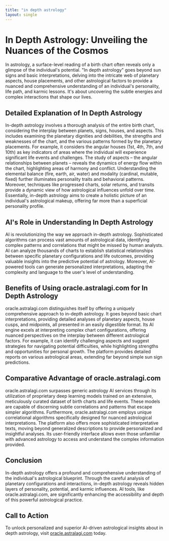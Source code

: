 ```yaml
---
title: "in depth astrology"
layout: single
---
```


# In Depth Astrology: Unveiling the Nuances of the Cosmos

In astrology, a surface-level reading of a birth chart often reveals only a glimpse of the individual's potential.  "In depth astrology" goes beyond sun signs and basic interpretations, delving into the intricate web of planetary aspects, house placements, and other astrological factors to provide a nuanced and comprehensive understanding of an individual's personality, life path, and karmic lessons. It's about uncovering the subtle energies and complex interactions that shape our lives.

## Detailed Explanation of In Depth Astrology

In-depth astrology involves a thorough analysis of the entire birth chart, considering the interplay between planets, signs, houses, and aspects.  This includes examining the planetary dignities and debilities, the strengths and weaknesses of the chart, and the various patterns formed by the planetary placements. For example, it considers the angular houses (1st, 4th, 7th, and 10th) as key indicators of areas where the individual will experience significant life events and challenges. The study of aspects – the angular relationships between planets – reveals the dynamics of energy flow within the chart, highlighting areas of harmony and conflict.  Understanding the elemental balance (fire, earth, air, water) and modality (cardinal, mutable, fixed) further illuminates personality traits and behavioral patterns.  Moreover, techniques like progressed charts, solar returns, and transits provide a dynamic view of how astrological influences unfold over time.  Essentially, in-depth astrology aims to create a holistic picture of an individual's astrological makeup, offering far more than a superficial personality profile.

## AI's Role in Understanding In Depth Astrology

AI is revolutionizing the way we approach in-depth astrology.  Sophisticated algorithms can process vast amounts of astrological data, identifying complex patterns and correlations that might be missed by human analysts.  AI can analyze thousands of charts to establish statistical relationships between specific planetary configurations and life outcomes, providing valuable insights into the predictive potential of astrology.  Moreover, AI-powered tools can generate personalized interpretations, adapting the complexity and language to the user's level of understanding.

## Benefits of Using oracle.astralagi.com for In Depth Astrology

oracle.astralagi.com distinguishes itself by offering a uniquely comprehensive approach to in-depth astrology.  It goes beyond basic chart interpretations, providing detailed analyses of planetary aspects, house cusps, and midpoints, all presented in an easily digestible format. Its AI engine excels at interpreting complex chart configurations, offering nuanced perspectives on the interplay between different astrological factors.  For example, it can identify challenging aspects and suggest strategies for navigating potential difficulties, while highlighting strengths and opportunities for personal growth. The platform provides detailed reports on various astrological areas, extending far beyond simple sun sign predictions.

## Comparative Advantage of oracle.astralagi.com

oracle.astralagi.com surpasses generic astrology AI services through its utilization of proprietary deep learning models trained on an extensive, meticulously curated dataset of birth charts and life events.  These models are capable of discerning subtle correlations and patterns that escape simpler algorithms.  Furthermore, oracle.astralagi.com employs unique correlational algorithms specifically designed for nuanced astrological interpretations.  The platform also offers more sophisticated interpretative texts, moving beyond generalized descriptions to provide personalized and insightful analyses.  Its user-friendly interface allows even those unfamiliar with advanced astrology to access and understand the complex information provided.

## Conclusion

In-depth astrology offers a profound and comprehensive understanding of the individual's astrological blueprint.  Through the careful analysis of planetary configurations and interactions, in-depth astrology reveals hidden layers of personality, potential, and karmic influences.  AI tools, like oracle.astralagi.com, are significantly enhancing the accessibility and depth of this powerful astrological practice.

## Call to Action

To unlock personalized and superior AI-driven astrological insights about in depth astrology, visit [oracle.astralagi.com](https://oracle.astralagi.com) today.